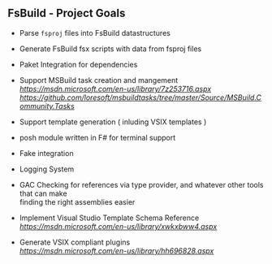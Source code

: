 
## FsBuild - Project Goals

*   Parse `fsproj` files into FsBuild datastructures
*   Generate FsBuild fsx scripts with data from fsproj files
*   Paket Integration for dependencies
*   Support MSBuild task creation and mangement  
    _https://msdn.microsoft.com/en-us/library/7z253716.aspx_  
    _https://github.com/loresoft/msbuildtasks/tree/master/Source/MSBuild.Community.Tasks_

*   Support template generation ( inluding VSIX templates )
*   posh module written in F# for terminal support 
*   Fake integration
*   Logging System
*   GAC Checking for references via type provider, and whatever other tools that can make  
      finding the right assemblies easier
*   Implement Visual Studio Template Schema Reference  
    _https://msdn.microsoft.com/en-us/library/xwkxbww4.aspx_
*   Generate VSIX compliant plugins  
    _https://msdn.microsoft.com/en-us/library/hh696828.aspx_


